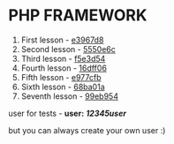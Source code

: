 # PHP FRAMEWORK
01. First lesson - [e3967d8](https://github.com/antonpv1992/apblog.me/commit/e3967d8934a25e752337f015bbe3ff613402e69b)
02. Second lesson - [5550e6c](https://github.com/antonpv1992/apblog.me/commit/5550e6c75ba8ba4f7e3c84e24d9063a988784c7b)
03. Third lesson - [f5e3d54](https://github.com/antonpv1992/apblog.me/commit/f5e3d5468297547b9d5ee7474960e4a17fe5df28)
04. Fourth lesson - [16dff06](https://github.com/antonpv1992/apblog.me/commit/16dff06e132b48eb6ce579dfe2fa8ba851d3e100)
05. Fifth lesson - [e977cfb](https://github.com/antonpv1992/apblog.me/commit/e977cfb3cfafe6c379cfd7b2b8bfba7011cfc460)
06. Sixth lesson - [68ba01a](https://github.com/antonpv1992/apblog.me/commit/68ba01a29f6697b934c937610a2f74d00283bc69)
07. Seventh lesson - [99eb954](https://github.com/antonpv1992/apblog.me/commit/99eb954f71c473bcb3c2b2fd6650718380bd8e3a)

user for tests - **user:** ***12345user***
    
but you can always create your own user :)